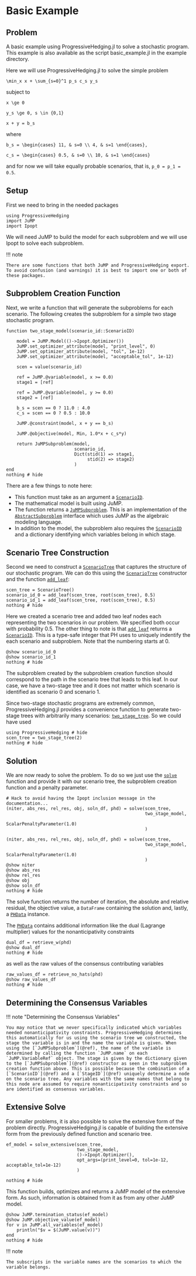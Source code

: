 # Basic Example


## Problem

A basic example using ProgressiveHedging.jl to solve a stochastic program. This example is also available as the script basic_example.jl in the example directory.

Here we will use ProgressiveHedging.jl to solve the simple problem

``\min_x x + \sum_{s=0}^1 p_s c_s y_s``

subject to

``x \ge 0``

``y_s \ge 0, s \in {0,1}``

``x + y = b_s``

where

``
b_s = \begin{cases} 11, & s=0 \\ 4, & s=1 \end{cases},
``

``
c_s = \begin{cases} 0.5, & s=0 \\ 10, & s=1 \end{cases}
``

and for now we will take equally probable scenarios, that is, ``p_0 = p_1 = 0.5``.

## Setup

First we need to bring in the needed packages

```@example basic
using ProgressiveHedging
import JuMP
import Ipopt
```

We will need JuMP to build the model for each subproblem and we will use Ipopt to solve each subproblem.

!!! note

    There are some functions that both JuMP and ProgressiveHedging export. To avoid confusion (and warnings) it is best to import one or both of these packages.

## Subproblem Creation Function

Next, we write a function that will generate the subproblems for each scenario. The following creates the subproblem for a simple two stage stochastic program.

```@example basic
function two_stage_model(scenario_id::ScenarioID)

    model = JuMP.Model(()->Ipopt.Optimizer())
    JuMP.set_optimizer_attribute(model, "print_level", 0)
    JuMP.set_optimizer_attribute(model, "tol", 1e-12)
    JuMP.set_optimizer_attribute(model, "acceptable_tol", 1e-12)

    scen = value(scenario_id)

    ref = JuMP.@variable(model, x >= 0.0)
    stage1 = [ref]

    ref = JuMP.@variable(model, y >= 0.0)
    stage2 = [ref]

    b_s = scen == 0 ? 11.0 : 4.0
	c_s = scen == 0 ? 0.5 : 10.0

    JuMP.@constraint(model, x + y == b_s)

    JuMP.@objective(model, Min, 1.0*x + c_s*y)

    return JuMPSubproblem(model,
                          scenario_id,
                          Dict(stid(1) => stage1,
                               stid(2) => stage2)
                          )
end
nothing # hide
```

There are a few things to note here:
* This function must take as an argument a [`ScenarioID`](@ref).
* The mathematical model is built using JuMP.
* The function returns a [`JuMPSubproblem`](@ref). This is an implementation of the [`AbstractSubproblem`](@ref) interface which uses JuMP as the algebraic modeling language.
* In addition to the model, the subproblem also requires the [`ScenarioID`](@ref) and a dictionary identifying which variables belong in which stage.

## Scenario Tree Construction

Second we need to construct a [`ScenarioTree`](@ref) that captures the structure of our stochastic program. We can do this using the [`ScenarioTree`](@ref) constructor and the function [`add_leaf`](@ref):

```@example basic
scen_tree = ScenarioTree()
scenario_id_0 = add_leaf(scen_tree, root(scen_tree), 0.5)
scenario_id_1 = add_leaf(scen_tree, root(scen_tree), 0.5)
nothing # hide
```

Here we created a scenario tree and added two leaf nodes each representing the two scenarios in our problem. We specified both occur with probability 0.5. The other thing to note is that [`add_leaf`](@ref) returns a [`ScenarioID`](@ref). This is a type-safe integer that PH uses to uniquely indentify the each scenario and subproblem. Note that the numbering starts at 0.

```@example basic
@show scenario_id_0
@show scenario_id_1
nothing # hide
```

The subproblem created by the subproblem creation function should correspond to the path in the scenario tree that leads to this leaf. In our case, we have a two-stage tree and it does not matter which scenario is identified as scenario 0 and scenario 1.

Since two-stage stochastic programs are extremely common, ProgressiveHedging.jl provides a convenience function to generate two-stage trees with arbitrarily many scenarios: [`two_stage_tree`](@ref). So we could have used
```@example
using ProgressiveHedging # hide
scen_tree = two_stage_tree(2)
nothing # hide
```

## Solution

We are now ready to solve the problem. To do so we just use the [`solve`](@ref) function and provide it with our scenario tree, the subproblem creation function and a penalty parameter.

```@setup basic
# Hack to avoid having the Ipopt inclusion message in the documentation...
(niter, abs_res, rel_res, obj, soln_df, phd) = solve(scen_tree,
                                                     two_stage_model,
                                                     ScalarPenaltyParameter(1.0)
                                                     )
```

```@example basic
(niter, abs_res, rel_res, obj, soln_df, phd) = solve(scen_tree,
                                                     two_stage_model,
                                                     ScalarPenaltyParameter(1.0)
                                                     )
@show niter
@show abs_res
@show rel_res
@show obj
@show soln_df
nothing # hide
```

The solve function returns the number of iteration, the absolute and relative residual, the objective value, a `DataFrame` containing the solution and, lastly, a [`PHData`](@ref) instance.

The [`PHData`](@ref) contains additional information like the dual (Lagrange multiplier) values for the nonanticipativity constraints

```@example basic
dual_df = retrieve_w(phd)
@show dual_df
nothing # hide
```

as well as the raw values of the consensus contributing variables

```@example basic
raw_values_df = retrieve_no_hats(phd)
@show raw_values_df
nothing # hide
```

## Determining the Consensus Variables

!!! note "Determining the Consensus Variables"

    You may notice that we never specifically indicated which variables needed nonanticipativity constraints. ProgressiveHedging determines this automatically for us using the scenario tree we constructed, the stage the variable is in and the name the variable is given. When using the [`JuMPSubproblem`](@ref), the name of the variable is determined by calling the function `JuMP.name` on each `JuMP.VariableRef` object. The stage is given by the dictionary given to the [`JuMPSubproblem`](@ref) constructor as seen in the subproblem creation function above. This is possible because the combination of a [`ScenarioID`](@ref) and a [`StageID`](@ref) uniquely determine a node on the scenario tree. Any variables with the same names that belong to this node are assumed to require nonanticipativity constraints and so are identified as consensus variables.

## Extensive Solve

For smaller problems, it is also possible to solve the extensive form of the problem directly. ProgressiveHedging.jl is capable of building the extensive form from the previously defined function and scenario tree.

```@example basic
ef_model = solve_extensive(scen_tree,
                           two_stage_model,
                           ()->Ipopt.Optimizer(),
                           opt_args=(print_level=0, tol=1e-12, acceptable_tol=1e-12)
                           )

nothing # hide
```

This function builds, optimizes and returns a JuMP model of the extensive form. As such, information is obtained from it as from any other JuMP model.

```@example basic
@show JuMP.termination_status(ef_model)
@show JuMP.objective_value(ef_model)
for v in JuMP.all_variables(ef_model)
    println("$v = $(JuMP.value(v))")
end
nothing # hide
```

!!! note

    The subscripts in the variable names are the scenarios to which the variable belongs.

